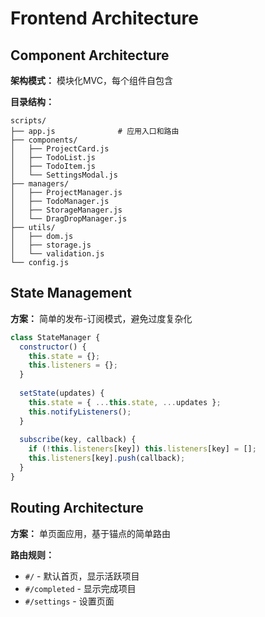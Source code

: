 # Frontend Architecture

## Component Architecture
**架构模式：** 模块化MVC，每个组件自包含

**目录结构：**
```
scripts/
├── app.js              # 应用入口和路由
├── components/
│   ├── ProjectCard.js
│   ├── TodoList.js
│   ├── TodoItem.js
│   └── SettingsModal.js
├── managers/
│   ├── ProjectManager.js
│   ├── TodoManager.js
│   ├── StorageManager.js
│   └── DragDropManager.js
├── utils/
│   ├── dom.js
│   ├── storage.js
│   └── validation.js
└── config.js
```

## State Management
**方案：** 简单的发布-订阅模式，避免过度复杂化

```javascript
class StateManager {
  constructor() {
    this.state = {};
    this.listeners = {};
  }
  
  setState(updates) {
    this.state = { ...this.state, ...updates };
    this.notifyListeners();
  }
  
  subscribe(key, callback) {
    if (!this.listeners[key]) this.listeners[key] = [];
    this.listeners[key].push(callback);
  }
}
```

## Routing Architecture
**方案：** 单页面应用，基于锚点的简单路由

**路由规则：**
- `#/` - 默认首页，显示活跃项目
- `#/completed` - 显示完成项目
- `#/settings` - 设置页面
